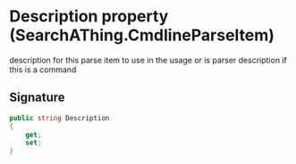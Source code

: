 # Description property (SearchAThing.CmdlineParseItem)
description for this parse item to use in the usage or is parser description if this is a command

## Signature
```csharp
public string Description
{
    get;
    set;
}
```
